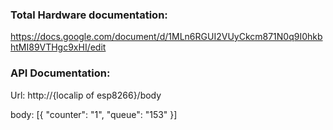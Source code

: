 ### Total Hardware documentation:

https://docs.google.com/document/d/1MLn6RGUI2VUyCkcm871N0q9I0hkbhtMI89VTHgc9xHI/edit

### API Documentation:

Url: http://{localip of esp8266}/body

body: [{ "counter": "1", "queue": "153" }]
